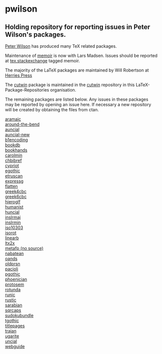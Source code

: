 # pwilson

## Holding repository for reporting issues in Peter Wilson's packages.


[Peter Wilson](https://ctan.org/author/wilson) has produced many TeX related packages.

Maintenance of [memoir](https://ctan.org/pkg/memoir) is now with Lars
Madsen.
Issues should be reported at [tex.stackexchange](https://tex.stackexchange.com) tagged memoir.

The majority of the LaTeX packages are maintained by Will Robertson at 
[Herries Press](https://github.com/wspr/herries-press)

The [cutwin](https://ctan.org/pkg/cutwin) package is maintained in the
[cutwin](https://github.com/LaTeX-Package-Repositories/cutwin)
repository in this LaTeX-Package-Repositories organisation.

The remaining packages are listed below. Any issues in these packages
may be reported by opening an issue here. If necessary a new
repository will be created by obtaining the files from ctan.



[aramaic](https://ctan.org/pkg/aramaic)  
[around-the-bend](https://ctan.org/pkg/around-the-bend)  
[auncial](https://ctan.org/pkg/auncial)  
[auncial-new](https://ctan.org/pkg/auncial-new)  
[b1encoding](https://ctan.org/pkg/b1encoding)  
[bookdb](https://ctan.org/pkg/bookdb)  
[bookhands](https://ctan.org/pkg/bookhands)  
[carolmin](https://ctan.org/pkg/carolmin)  
[chbibref](https://ctan.org/pkg/chbibref)  
[cypriot](https://ctan.org/pkg/cypriot)  
[egothic](https://ctan.org/pkg/egothic)  
[etruscan](https://ctan.org/pkg/etruscan)  
[expressg](https://ctan.org/pkg/expressg)  
[flatten](https://ctan.org/pkg/flatten)  
[greek4cbc](https://ctan.org/pkg/greek4cbc)  
[greek6cbc](https://ctan.org/pkg/greek6cbc)  
[hieroglf](https://ctan.org/pkg/hieroglf)  
[humanist](https://ctan.org/pkg/humanist)  
[huncial](https://ctan.org/pkg/huncial)  
[inslrmaj](https://ctan.org/pkg/inslrmaj)  
[inslrmin](https://ctan.org/pkg/inslrmin)  
[iso10303](https://ctan.org/pkg/iso10303)  
[isorot](https://ctan.org/pkg/isorot)  
[linearb](https://ctan.org/pkg/linearb)  
[ltx2x](https://ctan.org/pkg/ltx2x)  
[metafp (no source)](https://ctan.org/pkg/metafp)    
[nabatean](https://ctan.org/pkg/nabatean)  
[oands](https://ctan.org/pkg/oands)  
[oldprsn](https://ctan.org/pkg/oldprsn)  
[pacioli](https://ctan.org/pkg/pacioli)  
[pgothic](https://ctan.org/pkg/pgothic)  
[phoenician](https://ctan.org/pkg/phoenician)  
[protosem](https://ctan.org/pkg/protosem)  
[rotunda](https://ctan.org/pkg/rotunda)  
[runic](https://ctan.org/pkg/runic)  
[rustic](https://ctan.org/pkg/rustic)  
[sarabian](https://ctan.org/pkg/sarabian)  
[sqrcaps](https://ctan.org/pkg/sqrcaps)  
[sudokubundle](https://ctan.org/pkg/sudokubundle)  
[tgothic](https://ctan.org/pkg/tgothic)  
[titlepages](https://ctan.org/pkg/titlepages)  
[trajan](https://ctan.org/pkg/trajan)  
[ugarite](https://ctan.org/pkg/ugarite)  
[uncial](https://ctan.org/pkg/uncial)  
[webguide](https://ctan.org/pkg/webguide)  
  
